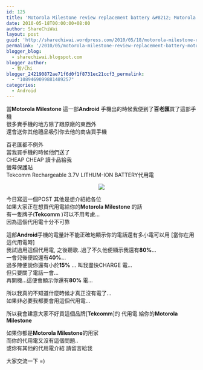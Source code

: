 ```yaml
---
id: 125
title: 'Motorola Milestone review replacement battery &#8212; Motorola Milestone review 代用電'
date: 2010-05-18T00:00:00+08:00
author: ShareChiWai
layout: post
guid: 'http://sharechiwai.wordpress.com/2010/05/18/motorola-milestone-review-replacement-battery-motorola-milestone-review-%e4%bb%a3%e7%94%a8%e9%9b%bb'
permalink: '/2010/05/motorola-milestone-review-replacement-battery-motorola-milestone-review-%e4%bb%a3%e7%94%a8%e9%9b%bb/'
blogger_blog:
  - sharechiwai.blogspot.com
blogger_author:
  - 智/Chi
blogger_242190872ae71f6d0f1f8731ec21ccf3_permalink:
  - "1089469099881489257"
categories:
  - Android
---
```

當**Motorola Milestone** 這一部**Android** 手機出的時候我便到了**百老匯**買了這部手機  
很多賣手機的地方除了跟原廠的東西外  
還會送你其他禮品吸引你去他的商店買手機

百老匯都不例外  
當我買手機的時候他們送了  
CHEAP CHEAP 讀卡品給我  
螢幕保護貼  
Tekcomm Rechargeable 3.7V LITHUM-ION BATTERY代用電

<div class="separator" style="clear:both;text-align:center;">
  <a href="https://i0.wp.com/oldblog.sharechiwai.com/wp-content/uploads/2010/08/2010-05-02_08-51-06_22.jpg?w=625" style="margin-left:1em;margin-right:1em;"><img border="0" src="https://i0.wp.com/oldblog.sharechiwai.com/wp-content/uploads/2010/08/2010-05-02_08-51-06_22.jpg?w=625" data-recalc-dims="1" /></a>
</div>

今日寫這一個POST 其他是想介紹給各位  
如果大家正在想買代用電給你的**Motorola Milestone** 的話  
有一隻牌子(**Tekcomm** )可以不用考慮&#8230;  
因為這個代用電十分不可靠

這部**Android**手機的電量計不能正確地顯示你的電話還有多小電可以用 [當你在用這代用電時]  
我試過用這個代用電, 之後聽歌..過了不久他便顯示我還有**80%**&#8230;  
一會兒後便說還有**40%.**..  
過多陣便說你還有小於**15%** &#8230; 叫我盡快CHARGE 電&#8230;  
但只要關了電話一會&#8230;  
再開機&#8230;這便會顯示你還有**80%** 電&#8230;

所以我真的不知道什麼時候才真正沒有電了&#8230;  
如果非必要我都要會用這個代用電&#8230;

所以我會建意大家不好買這個品牌[**Tekcomm**]的 代用電 給你的**Motorola Milestone**

如果你都是**Motorola Milestone**的用家  
而你的代用電又沒有這個問題..  
或你有其他的代用電介紹 請留言給我

大家交流一下 =)